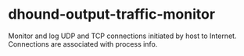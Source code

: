 # dhound-output-traffic-monitor
Monitor and log UDP and TCP connections initiated by host to Internet. Connections are associated with process info.